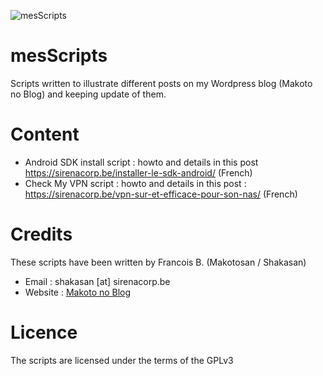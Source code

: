
![mesScripts](https://sirenacorp.be/wp-content/uploads/2016/01/logo-1.png)

mesScripts
==========

Scripts written to illustrate different posts on my Wordpress blog (Makoto no Blog) and keeping update of them.

Content
=======

* Android SDK install script : howto and details in this post https://sirenacorp.be/installer-le-sdk-android/ (French)
* Check My VPN script : howto and details in this post : https://sirenacorp.be/vpn-sur-et-efficace-pour-son-nas/ (French)

Credits
=======

These scripts have been written by Francois B. (Makotosan / Shakasan)
* Email : shakasan [at] sirenacorp.be
* Website : [Makoto no Blog](https://sirenacorp.be/)

Licence
=======

The scripts are licensed under the terms of the GPLv3
